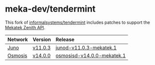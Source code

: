 # meka-dev/tendermint

This fork of [informalsystems/tendermint](https://github.com/informalsystems/tendermint)
includes patches to support the [Mekatek Zenith API](https://api.mekatek.xyz).

| Network            | Version                         | Release                                       |
|:-------------------|:--------------------------------|:----------------------------------------------|
| [Juno][juno]       | [v11.0.3][juno-upstream-tag]    | [junod-v11.0.3-mekatek.1][juno-release]       |
| [Osmosis][osmosis] | [v14.0.0][osmosis-upstream-tag] | [osmosisd-v14.0.0-mekatek.1][osmosis-release] |

[juno]:              https://github.com/CosmosContracts/juno
[juno-upstream-tag]: https://github.com/CosmosContracts/juno/tree/v11.0.3
[juno-release]:      https://github.com/meka-dev/tendermint/releases/tag/mekatek%2Fjuno%2Fv11.0.3-1

[osmosis]:              https://github.com/osmosis-labs/osmosis
[osmosis-upstream-tag]: https://github.com/osmosis-labs/osmosis/tree/v14.0.0
[osmosis-release]:      https://github.com/meka-dev/tendermint/releases/tag/mekatek%2Fosmosis%2Fv14.0.0-1
